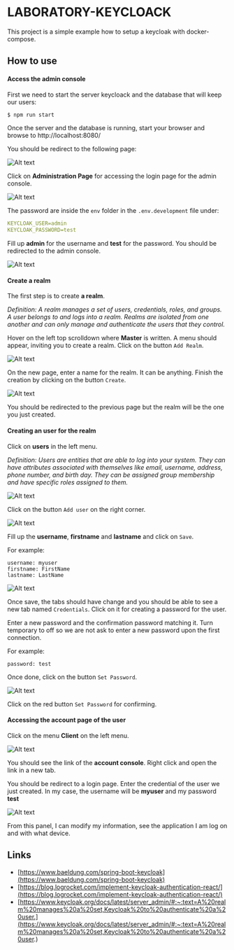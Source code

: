# LABORATORY-KEYCLOACK

This project is a simple example how to setup a keycloak with docker-compose.

## How to use

#### Access the admin console

First we need to start the server keycloack and the database that will keep our users:

```bash
$ npm run start
```

Once the server and the database is running, start your browser and browse to http://localhost:8080/

You should be redirect to the following page:

![Alt text](Documentation/1.png?raw=true "Documentation")

Click on **Administration Page** for accessing the login page for the admin console.

![Alt text](Documentation/2.png?raw=true "Documentation")

The password are inside the `env` folder in the `.env.development` file under:
```yml
KEYCLOAK_USER=admin
KEYCLOAK_PASSWORD=test
```

Fill up **admin** for the username and **test** for the password. You should be redirected to the admin console.

![Alt text](Documentation/3.png?raw=true "Documentation")

#### Create a realm

The first step is to create **a realm**.

*Definition: A realm manages a set of users, credentials, roles, and groups. A user belongs to and logs into a realm. Realms are isolated from one another and can only manage and authenticate the users that they control.*

Hover on the left top scrolldown where **Master** is written. A menu should appear, inviting you to create a realm. Click on the button `Add Realm`.

![Alt text](Documentation/4.png?raw=true "Documentation")

On the new page, enter a name for the realm. It can be anything. Finish the creation by clicking on the button `Create`.

![Alt text](Documentation/5.png?raw=true "Documentation")

You should be redirected to the previous page but the realm will be the one you just created.

#### Creating an user for the realm

Click on **users** in the left menu.

*Definition: Users are entities that are able to log into your system. They can have attributes associated with themselves like email, username, address, phone number, and birth day. They can be assigned group membership and have specific roles assigned to them.*

![Alt text](Documentation/6.png?raw=true "Documentation")

Click on the button `Add user` on the right corner.

![Alt text](Documentation/7.png?raw=true "Documentation")

Fill up the **username**, **firstname** and **lastname** and click on `Save`.

For example:
```
username: myuser
firstname: FirstName
lastname: LastName
```

![Alt text](Documentation/8.png?raw=true "Documentation")

Once save, the tabs should have change and you should be able to see a new tab named `Credentials`. Click on it for creating a password for the user.

Enter a new password and the confirmation password matching it. Turn temporary to off so we are not ask to enter a new password upon the first connection.

For example:
```
password: test
```

Once done, click on the button `Set Password`.

![Alt text](Documentation/9.png?raw=true "Documentation")

Click on the red button `Set Password` for confirming.

#### Accessing the account page of the user

Click on the menu **Client** on the left menu.

![Alt text](Documentation/14.png?raw=true "Documentation")

You should see the link of the **account console**. Right click and open the link in a new tab.

You should be redirect to a login page. Enter the credential of the user we just created. In my case, the username will be **myuser** and my password **test**

![Alt text](Documentation/15.png?raw=true "Documentation")

From this panel, I can modify my information, see the application I am log on and with what device.

## Links

* [https://www.baeldung.com/spring-boot-keycloak](https://www.baeldung.com/spring-boot-keycloak)
* [https://blog.logrocket.com/implement-keycloak-authentication-react/](https://blog.logrocket.com/implement-keycloak-authentication-react/)
* [https://www.keycloak.org/docs/latest/server_admin/#:~:text=A%20realm%20manages%20a%20set,Keycloak%20to%20authenticate%20a%20user.](https://www.keycloak.org/docs/latest/server_admin/#:~:text=A%20realm%20manages%20a%20set,Keycloak%20to%20authenticate%20a%20user.)
